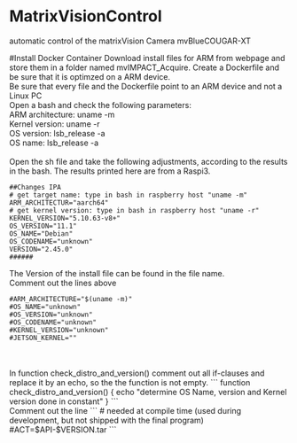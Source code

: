 # MatrixVisionControl
automatic control of the matrixVision Camera mvBlueCOUGAR-XT

#Install Docker Container
Download install files for ARM from webpage and store them in a folder named mvIMPACT_Acquire. Create a Dockerfile and be sure that it is optimzed on a ARM device.
<br>
Be sure that every file and the Dockerfile point to an ARM device and not a Linux PC
<br>
Open a bash and check the following parameters:
<br>ARM architecture:   uname -m
<br>Kernel version:     uname -r
<br>OS version:         lsb_release -a
<br>OS name:            lsb_release -a
<br>
<br>
Open the sh file and take the following adjustments, according to the results in the bash. The results printed here are from a Raspi3.
```
##Changes IPA
# get target name: type in bash in raspberry host "uname -m"
ARM_ARCHITECTUR="aarch64"
# get kernel version: type in bash in raspberry host "uname -r"
KERNEL_VERSION="5.10.63-v8+"
OS_VERSION="11.1"
OS_NAME="Debian"
OS_CODENAME="unknown"
VERSION="2.45.0"
######
```
The Version of the install file can be found in the file name.
<br>Comment out the lines above
```
#ARM_ARCHITECTURE="$(uname -m)"
#OS_NAME="unknown"
#OS_VERSION="unknown"
#OS_CODENAME="unknown"
#KERNEL_VERSION="unknown"
#JETSON_KERNEL=""
```
<br>
<br>
In function check_distro_and_version() comment out all if-clauses and replace it by an echo, so the the function is not empty.
```
function check_distro_and_version()
{
  echo "determine OS Name, version and Kernel version done in constant"
}
```
<br>
Comment out the line
```
# needed at compile time (used during development, but not shipped with the final program)
#ACT=$API-$VERSION.tar
```

